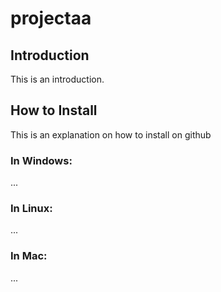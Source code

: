 # projectaa

## Introduction
This is an introduction.

## How to Install
This is an explanation on how to install on github

### In Windows:
...
### In Linux:
...
### In Mac:
...